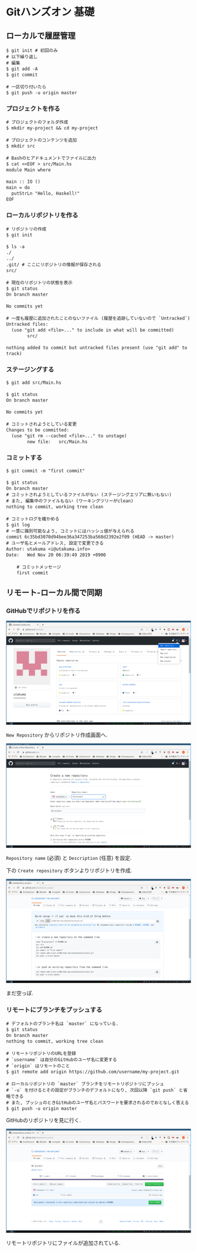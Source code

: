# Gitハンズオン 基礎

## ローカルで履歴管理

```
$ git init # 初回のみ
# 以下繰り返し
# 編集
$ git add -A
$ git commit

# 一区切り付いたら
$ git push -u origin master
```

### プロジェクトを作る

```
# プロジェクトのフォルダ作成
$ mkdir my-project && cd my-project

# プロジェクトのコンテンツを追加
$ mkdir src

# Bashのヒアドキュメントでファイルに出力
$ cat <<EOF > src/Main.hs
module Main where

main :: IO ()
main = do
  putStrLn "Hello, Haskell!"
EOF
```

### ローカルリポジトリを作る

```
# リポジトリの作成
$ git init

$ ls -a
./
../
.git/ # ここにリポジトリの情報が保存される
src/

# 現在のリポジトリの状態を表示
$ git status
On branch master

No commits yet

# 一度も履歴に追加されたことのないファイル (履歴を追跡していないので `Untracked`)
Untracked files:
  (use "git add <file>..." to include in what will be committed)
        src/

nothing added to commit but untracked files present (use "git add" to track)
```

### ステージングする

```
$ git add src/Main.hs

$ git status
On branch master

No commits yet

# コミットされようとしている変更
Changes to be committed:
  (use "git rm --cached <file>..." to unstage)
        new file:   src/Main.hs
```

### コミットする

```
$ git commit -m "first commit"

$ git status
On branch master
# コミットされようとしているファイルがない (ステージングエリアに無いもない)
# また, 編集中のファイルもない (ワーキングツリーがclean)
nothing to commit, working tree clean

# コミットログを確かめる
$ git log
# 一意に識別可能なよう, コミットにはハッシュ値が与えられる
commit 6c35bd3070d94bee36a347253ba568d2392e2f09 (HEAD -> master)
# ユーザ名とメールアドレス, 設定で変更できる
Author: utakuma <i@utakuma.info>
Date:   Wed Nov 20 06:39:49 2019 +0900

    # コミットメッセージ
    first commit
```

## リモート-ローカル間で同期

### GitHubでリポジトリを作る

![GitHubスクリーンショット01](./resources/github-screenshot-01.png)

`New Repository` からリポジトリ作成画面へ.

![GitHubスクリーンショット02](./resources/github-screenshot-02.png)

`Repository name` (必須) と `Description` (任意) を設定.

下の `Create repository` ボタンよりリポジトリを作成.

![GitHubスクリーンショット03](./resources/github-screenshot-03.png)

まだ空っぽ.


### リモートにブランチをプッシュする

```
# デフォルトのブランチ名は `master` になっている.
$ git status
On branch master
nothing to commit, working tree clean

# リモートリポジトリのURLを登録
# `username` は自分のGitHubのユーザ名に変更する
# `origin` はリモートのこと
$ git remote add origin https://github.com/username/my-project.git

# ローカルリポジトリの `master` ブランチをリモートリポジトリにプッシュ
# `-u` を付けるとその設定がブランチのデフォルトになり, 次回以降 `git push` と省略できる
# また, プッシュのときGitHubのユーザ名とパスワードを要求されるのでおとなしく答える
$ git push -u origin master
```

GitHubのリポジトリを見に行く.

![GitHubスクリーンショット04](./resources/github-screenshot-04.png)

リモートリポジトリにファイルが追加されている.
